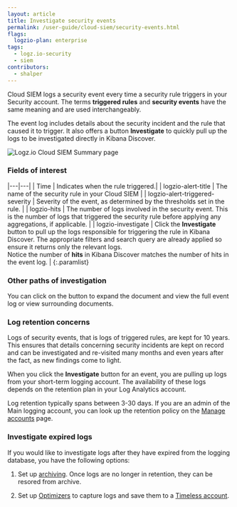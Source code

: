 ```yaml
---
layout: article
title: Investigate security events
permalink: /user-guide/cloud-siem/security-events.html
flags:
  logzio-plan: enterprise
tags:
  - logz.io-security
  - siem
contributors:
  - shalper
---
```


Cloud SIEM logs a security event every time a security rule triggers in your Security account. The terms **triggered rules** and **security events** have the same meaning and  are used interchangeably.

The event log includes details about the security incident and the rule that caused it to trigger. It also offers a button **Investigate** to quickly pull up the logs to be investigated directly in Kibana Discover.

![Logz.io Cloud SIEM Summary page](https://dytvr9ot2sszz.cloudfront.net/logz-docs/security-analytics/investigate-events.png)

### Fields of interest

|---|---|
| Time | Indicates when the rule triggered.|
| logzio-alert-title | The name of the security rule in your Cloud SIEM |
| logzio-alert-triggered-severity | Severity of the event, as determined by the thresholds set in the rule. |
| logzio-hits | The number of logs involved in the security event. This is the number of logs that triggered the security rule before applying any aggregations, if applicable. |
| logzio-investigate | Click the **Investigate** button to pull up the logs responsible for triggering the rule in Kibana Discover. The appropriate filters and search query are already applied so ensure it returns only the relevant logs. <br> Notice the number of **hits** in Kibana Discover matches the number of hits in the event log. |
{:.paramlist}

### Other paths of investigation

You can click on the **<i class="far fa-caret-square-down"></i>** button to expand the document and view the full event log or view surrounding documents.

### Log retention concerns

Logs of security events, that is logs of triggered rules, are kept for 10 years. This ensures that details concerning security incidents are kept on record and can be investigated and re-visited many months and even years after the fact, as new findings come to light.

When you click the **Investigate** button for an event, you are pulling up logs from your short-term logging account. The availability of these logs depends on the retention plan in your Log Analytics account.

Log retention typically spans between 3-30 days. If you are an admin of the Main logging account, you can look up the retention policy on the [Manage accounts](https://app.logz.io/#/dashboard/settings/manage-accounts) page.

### Investigate expired logs

If you would like to investigate logs after they have expired from the logging database, you have the following options:

1. Set up [archiving](/user-guide/archive-and-restore/). Once logs are no longer in retention, they can be resored from archive.

2. Set up [Optimizers](/user-guide/optimizers/configure-optimizers.html) to capture logs and save them to a [Timeless account](/user-guide/accounts/manage-timeless-accounts.html).

